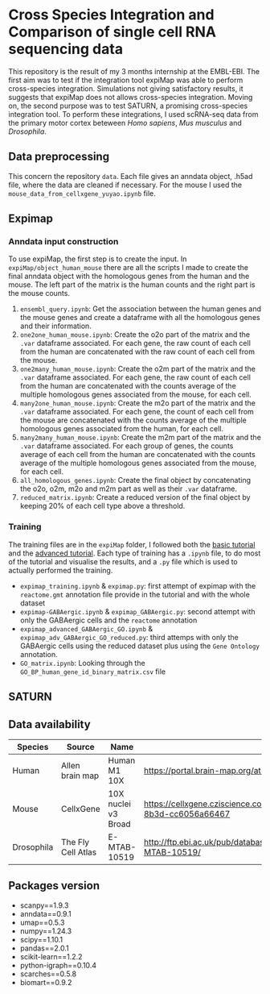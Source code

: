 # Cross Species Integration and Comparison of single cell RNA sequencing data

This repository is the result of my 3 months internship at the EMBL-EBI. The first aim was to test if the integration tool expiMap was able to perform cross-species integration. Simulations not giving satisfactory results, it suggests that expiMap does not allows cross-species integration.
Moving on, the second purpose was to test SATURN, a promising cross-species integration tool.
To perform these integrations, I used scRNA-seq data from the primary motor cortex beteween *Homo sapiens*, *Mus musculus* and *Drosophila*.

## Data preprocessing

This concern the repository `data`. Each file gives an anndata object, .h5ad file, where the data are cleaned if necessary. For the mouse I used the `mouse_data_from_cellxgene_yuyao.ipynb` file.

## Expimap
### Anndata input construction

To use expiMap, the first step is to create the input. In `expiMap/object_human_mouse` there are all the scripts I made to create the final anndata object with the homologous genes from the human and the mouse. The left part of the matrix is the human counts and the right part is the mouse counts.
1. `ensembl_query.ipynb`: Get the association between the human genes and the mouse genes and create a dataframe with all the homologous genes and their information.
2. `one2one_human_mouse.ipynb`: Create the o2o part of the matrix and the `.var` dataframe associated. For each gene, the raw count of each cell from the human are concatenated with the raw count of each cell from the mouse.
3. `one2many_human_mouse.ipynb`: Create the o2m part of the matrix and the `.var` dataframe associated. For each gene, the raw count of each cell from the human are concatenated with the counts average of the multiple homologous genes associated from the mouse, for each cell.
4. `many2one_human_mouse.ipynb`: Create the m2o part of the matrix and the `.var` dataframe associated. For each gene, the count of each cell from the mouse are concatenated with the counts average of the multiple homologous genes associated from the human, for each cell.
5. `many2many_human_mouse.ipynb`: Create the m2m part of the matrix and the `.var` dataframe associated. For each group of genes, the counts average of each cell from the human are concatenated with the counts average of the multiple homologous genes associated from the mouse, for each cell.
6. `all_homologous_genes.ipynb`: Create the final object by concatenating the o2o, o2m, m2o and m2m part as well as their `.var` dataframe.
7. `reduced_matrix.ipynb`: Create a reduced version of the final object by keeping 20% of each cell type above a threshold.

### Training

The training files are in the `expiMap` folder, I followed both the [basic tutorial](https://docs.scarches.org/en/latest/expimap_surgery_pipeline_basic.html#Basic-tutorial-for-query-to-reference-maping-using-expiMap) and the [advanced tutorial](https://docs.scarches.org/en/latest/expimap_surgery_pipeline_advanced.html). Each type of training has a `.ipynb` file, to do most of the tutorial and visualise the results, and a `.py` file which is used to actually performed the training.
- `expimap_training.ipynb` & `expimap.py`: first attempt of expimap with the `reactome.gmt` annotation file provide in the tutorial and with the whole dataset
- `expimap-GABAergic.ipynb` & `expimap_GABAergic.py`: second attempt with only the GABAergic cells and the `reactome` annotation
- `expimap_advanced_GABAergic_GO.ipynb` & `expimap_adv_GABAergic_GO_reduced.py`: third attemps with only the GABAergic cells using the reduced dataset plus using the `Gene Ontology` annotation.
- `GO_matrix.ipynb`: Looking through the `GO_BP_human_gene_id_binary_matrix.csv` file

## SATURN



## Data availability

| Species    | Source             | Name                | Link  |
| ---------- |--------------------| --------------------| ------------------------------------------------------------------|
| Human      | Allen brain map    | Human M1 10X        | https://portal.brain-map.org/atlases-and-data/rnaseq/human-m1-10x |
| Mouse      | CellxGene          | 10X nuclei v3 Broad | https://cellxgene.cziscience.com/collections/ae1420fe-6630-46ed-8b3d-cc6056a66467 |
| Drosophila | The Fly Cell Atlas | E-MTAB-10519        | http://ftp.ebi.ac.uk/pub/databases/microarray/data/atlas/sc_experiments/E-MTAB-10519/ |

## Packages version
- scanpy==1.9.3
- anndata==0.9.1
- umap==0.5.3
- numpy==1.24.3
- scipy==1.10.1
- pandas==2.0.1
- scikit-learn==1.2.2
- python-igraph==0.10.4
- scarches==0.5.8
- biomart==0.9.2
